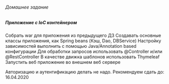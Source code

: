 <H6>Домашнее задание</H6>
<H5>Приложение с IoC контейнером</H5>

Собрать war для приложения из предыдущего ДЗ
Создавать основные классы приложения, как Spring beans (Кэш, Dao, DBService)
Настройку зависимостей выполнить с помощью Java/Annotation based конфигурации
Для обработки запросов использовать @Controller и/или @RestController
В качестве движка шаблонов использовать Thymeleaf
Запустить веб приложение во внешнем веб сервере

Авторизацию и аутентификацию делать не надо.
Рекомендуем сдать до: 16.04.2020
